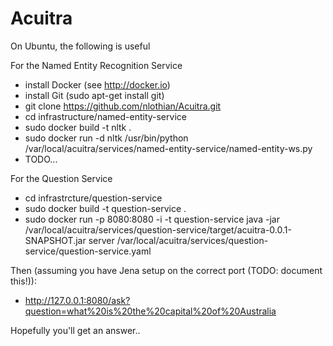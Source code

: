Acuitra
=======


On Ubuntu, the following is useful

For the Named Entity Recognition Service

* install Docker (see http://docker.io)
* install Git (sudo apt-get install git)
* git clone https://github.com/nlothian/Acuitra.git
* cd infrastructure/named-entity-service
* sudo docker build -t nltk .
* sudo docker run -d nltk /usr/bin/python /var/local/acuitra/services/named-entity-service/named-entity-ws.py
* TODO...


For the Question Service

* cd infrastrcture/question-service
* sudo docker build -t question-service .
* sudo docker run  -p 8080:8080 -i -t question-service java -jar /var/local/acuitra/services/question-service/target/acuitra-0.0.1-SNAPSHOT.jar server /var/local/acuitra/services/question-service/question-service.yaml




Then (assuming you have Jena setup on the correct port (TODO: document this!)):

* http://127.0.0.1:8080/ask?question=what%20is%20the%20capital%20of%20Australia

Hopefully you'll get an answer..
 


